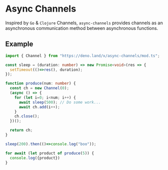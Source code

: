 # Async Channels
Inspired by `Go` & `Clojure` Channels, `async-channels` provides channels as an asynchronous communication method between asynchronous functions.

## Example
```typescript
import { Channel } from "https://deno.land/x/async-channels/mod.ts";

const sleep = (duration: number) => new Promise<void>(res => {
  setTimeout(()=>res(), duration);
});

function produce(num: number) {
  const ch = new Channel(0);
  (async () => {
    for (let i=0; i<num; i++) {
      await sleep(500); // Do some work...
      await ch.add(i++);
    }
    ch.close();
  })();

  return ch;
}

sleep(200).then(()=>console.log("boo"));

for await (let product of produce(5)) {
  console.log({product})
}
```
